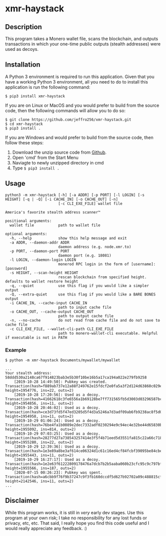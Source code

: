 # xmr-haystack

## Description

This program takes a Monero wallet file, scans the blockchain, and outputs transactions in which
your one-time public outputs (stealth addresses) were used as decoys.

## Installation

A Python 3 environment is required to run this application. Given that you have a working Python 3
environment, all you need to do to install this application is run the following command:

```
$ pip3 install xmr-haystack
```

If you are on Linux or MacOS and you would prefer to build from the source code, then the following
commands will allow you to do so:

```
$ git clone https://github.com/jeffro256/xmr-haystack.git
$ cd xmr-haystack
$ pip3 install .
```

If you are Windows and would prefer to build from the source code, then follow these steps:

1. Download the unzip source code from [Github](https://github.com/jeffro256/xmr-haystack).
2. Open 'cmd' from the Start Menu
3. Naviagte to newly unzipped directory in cmd
4. Type `$ pip3 install .`

## Usage

```
python3 -m xmr-haystack [-h] [-a ADDR] [-p PORT] [-l LOGIN] [-s HEIGHT] [-q | -Q] [-i CACHE_IN] [-o CACHE_OUT] [-n] 
                        [-c CLI_EXE_FILE] wallet file

America's favorite stealth address scanner™

positional arguments:
  wallet file           path to wallet file

optional arguments:
  -h, --help            show this help message and exit
  -a ADDR, --daemon-addr ADDR
                        daemon address (e.g. node.xmr.to)
  -p PORT, --daemon-port PORT
                        daemon port (e.g. 18081)
  -l LOGIN, --daemon-login LOGIN
                        monerod RPC login in the form of [username]:[password]
  -s HEIGHT, --scan-height HEIGHT
                        rescan blockchain from specified height. defaults to wallet restore height
  -q, --quiet           use this flag if you would like a simpler output
  -Q, --extra-quiet     use this flag if you would like a BARE BONES output
  -i CACHE_IN, --cache-input CACHE_IN
                        path to input cache file
  -o CACHE_OUT, --cache-output CACHE_OUT
                        path to output cache file
  -n, --no-cache        do not read from cache file and do not save to cache file
  -c CLI_EXE_FILE, --wallet-cli-path CLI_EXE_FILE
                        path to monero-wallet-cli executable. Helpful if executable is not in PATH
```

### Example

```
$ python -m xmr-haystack Documents/mywallet/mywallet

...
Your stealth address: 58ddd530a2148ca67f914823bab3e5b30f10be16b5a17ca194a022e279fb9258
    [2019-10-28 14:49:50]: Pubkey was created. Transaction(hash=f889ab737e12a88f249762e15fdcf2e0fa5a3f2d124d63860c029e57a61d33b6, height=1954776, ins=22, outs=2)
    [2019-10-28 17:20:56]: Used as a decoy. Transaction(hash=41662618c3fe6556a1b69128be7ff731565fb5d3003d03296587bc3d9985e01b, height=1954856, ins=11, outs=2)
    [2019-10-28 20:46:02]: Used as a decoy. Transaction(hash=ce3d73fd5f47ed3205d5f4d3a5246a7d3adf09ab6fb9238ac8f5d0c3976874d3, height=1954958, ins=11, outs=2)
    [2019-10-29 01:06:24]: Used as a decoy. Transaction(hash=76be4fa1b0089e2dec7332adf0230294e9c94ec4e32be44d65830ba2f0ecb1c3, height=1955092, ins=814, outs=2)
    [2019-10-29 07:03:25]: Used as a decoy. Transaction(hash=28277d27a738543257414e3f5f4b71eed5d3551fa815c22a66c7183cf38ebcd1, height=1955280, ins=22, outs=2)
    [2019-10-29 12:39:36]: Used as a decoy. Transaction(hash=1e3e89a8be3af614ce06324d1c61c16ed4cf84fcbf39095be84cbe3875fd0644, height=1955443, ins=11, outs=2)
    [2019-10-29 16:27:17]: Used as a decoy. Transaction(hash=1e2e63f61222809178476a7dcb7b2b5aaba060b23cfc95c9c797bfb3d233b92f, height=1955566, ins=187, outs=2)
    [2020-07-15 00:26:23]: Pubkey was spent. Transaction(hash=a6cbb9f76f9b37247c9f3fb160dccdf5d627b92702a09c488815cf8bcd9baf70, height=2142546, ins=11, outs=2)
...

```

## Disclaimer

While this program works, it is still in *very* early dev stages. Use this program at your own risk;
I take no responsibility for any lost funds or privacy, etc, etc. That said, I really hope you find
this code useful and I would really appreciate any feedback. :)
